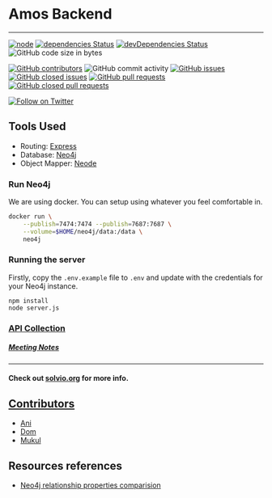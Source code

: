 # Amos Backend

---
[![node](https://img.shields.io/badge/node-%3E%3D12.5.0-brightgreen.svg)](https://nodejs.org/download/release/v12.5.0/)
[![dependencies Status](https://david-dm.org/solviofoundation/amos-back/status.svg)](https://david-dm.org/solviofoundation/amos-back)
[![devDependencies Status](https://david-dm.org/solviofoundation/amos-back/dev-status.svg)](https://david-dm.org/solviofoundation/amos-back?type=dev)
![GitHub code size in bytes](https://img.shields.io/github/languages/code-size/solviofoundation/amos-back)

[![GitHub contributors](https://img.shields.io/github/contributors/solviofoundation/amos-back?color=%2400f&style=for-the-badge)](https://github.com/solviofoundation/amos-back/graphs/contributors)
![GitHub commit activity](https://img.shields.io/github/commit-activity/m/solviofoundation/amos-back?style=for-the-badge)
[![GitHub issues](https://img.shields.io/github/issues-raw/solviofoundation/amos-back?style=for-the-badge)](https://github.com/solviofoundation/amos-back/issues)
[![GitHub closed issues](https://img.shields.io/github/issues-closed-raw/solviofoundation/amos-back?style=for-the-badge)](https://github.com/solviofoundation/amos-back/issues?q=is%3Aissue+is%3Aclosed)
[![GitHub pull requests](https://img.shields.io/github/issues-pr/solviofoundation/amos-back?style=for-the-badge)](https://github.com/solviofoundation/amos-back/pulls)
[![GitHub closed pull requests](https://img.shields.io/github/issues-pr-closed/solviofoundation/amos-back?style=for-the-badge)](https://github.com/solviofoundation/amos-back/pulls?q=is%3Apr+is%3Aclosed)

[![Follow on Twitter](https://img.shields.io/twitter/follow/solvio_?style=social&logo=twitter)](https://twitter.com/intent/follow?screen_name=solvio_)

## Tools Used
- Routing: [Express](https://expressjs.com/)
- Database: [Neo4j](https://neo4j.com/)
- Object Mapper: [Neode](https://github.com/adam-cowley/neode)

### Run Neo4j
We are using docker. You can setup using whatever you feel comfortable in.
```bash
docker run \
    --publish=7474:7474 --publish=7687:7687 \
    --volume=$HOME/neo4j/data:/data \
    neo4j
```

### Running the server
Firstly, copy the `.env.example` file to `.env` and update with the credentials for your Neo4j instance.

```
npm install
node server.js
```

### [API Collection](https://www.getpostman.com/collections/b31f90c3201374888bdc)

##### [Meeting Notes](https://hackmd.io/jzQRquIjS4CU-_IICNIGcQ)

---

#### Check out [solvio.org](http://solvio.org) for more info.

## [Contributors](https://github.com/solviofoundation/amos-back/graphs/contributors)

- [Ani](https://github.com/anistark)
- [Dom](https://github.com/dteiml)
- [Mukul](https://github.com/developerKumar)

## Resources references

- [Neo4j relationship properties comparision](https://neo4j.com/developer/kb/comparing-relationship-properties-within-a-path/)
